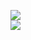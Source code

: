 [![](https://img.shields.io/badge/Made%20With-Github%20Spray-lightgrey.svg?style=for-the-badge&logo=github)](https://github.com/Annihil/github-spray#1814)  
[![](https://i.imgur.com/2DrTn0Z.gif)](https://github.com/Annihil/github-spray)